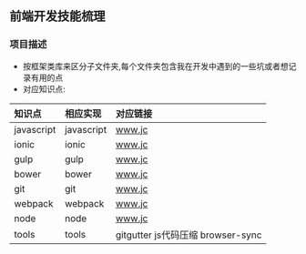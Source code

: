 ## 前端开发技能梳理

### 项目描述
- 按框架类库来区分子文件夹,每个文件夹包含我在开发中遇到的一些坑或者想记录有用的点
- 对应知识点:

|知识点|相应实现|对应链接|
|:------------- |:-------------|:-----|
| javascript| javascript | www.jc |
| ionic| ionic | www.jc |
| gulp| gulp | www.jc |
| bower| bower | www.jc |
| git| git | www.jc |
| webpack| webpack | www.jc |
| node| node | www.jc |
| tools| tools | gitgutter js代码压缩 browser-sync|

